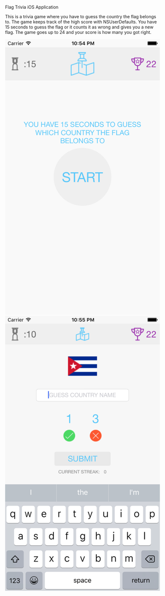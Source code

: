 Flag Trivia iOS Application

This is a trivia game where you have to guess the country the flag belongs to. The game keeps track of the high score with NSUserDefaults. You have 15 seconds to guess the flag or it counts it as wrong and gives you a new flag. The game goes up to 24 and your score is how many you got right.

![alt tag](https://raw.githubusercontent.com/jamesalandyer/flag-trivia/master/flag-trivia1.png)
![alt tag](https://raw.githubusercontent.com/jamesalandyer/flag-trivia/master/flag-trivia2.png)
